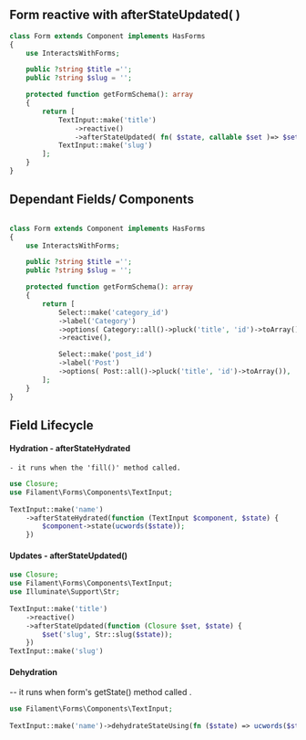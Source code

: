 


## Form reactive with afterStateUpdated( )


```php 
class Form extends Component implements HasForms 
{
	use InteractsWithForms;

	public ?string $title ='';
	public ?string $slug = '';

	protected function getFormSchema(): array 
	{
		return [
			TextInput::make('title')
				->reactive()
				->afterStateUpdated( fn( $state, callable $set )=> $set('slug', Str::slug($state))),
			TextInput::make('slug')
		];
	}
}

```


## Dependant Fields/ Components 

```php

class Form extends Component implements HasForms 
{
	use InteractsWithForms;

	public ?string $title ='';
	public ?string $slug = '';

	protected function getFormSchema(): array 
	{
		return [
			Select::make('category_id')
			->label('Category')
			->options( Category::all()->pluck('title', 'id')->toArray())
			->reactive(),

			Select::make('post_id')
			->label('Post')
			->options( Post::all()->pluck('title', 'id')->toArray()),
		];
	}
}

```


## Field Lifecycle 

#### Hydration - afterStateHydrated
	- it runs when the 'fill()' method called. 

```php
use Closure;
use Filament\Forms\Components\TextInput;
 
TextInput::make('name')
    ->afterStateHydrated(function (TextInput $component, $state) {
        $component->state(ucwords($state));
    })

```	


#### Updates - afterStateUpdated() 
```php
use Closure;
use Filament\Forms\Components\TextInput;
use Illuminate\Support\Str;
 
TextInput::make('title')
    ->reactive()
    ->afterStateUpdated(function (Closure $set, $state) {
        $set('slug', Str::slug($state));
    })
TextInput::make('slug')

```


#### Dehydration 
-- it runs when  form's getState() method called .

```php
use Filament\Forms\Components\TextInput;
 
TextInput::make('name')->dehydrateStateUsing(fn ($state) => ucwords($state))

```
